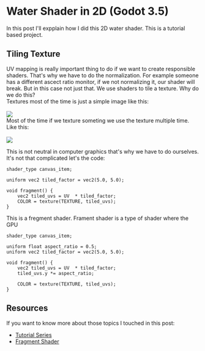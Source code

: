 # Water Shader in 2D (Godot 3.5)
In this post I'll expplain how I did this 2D water shader. This is a tutorial based project.

<h2>Tiling Texture</h2>
UV mapping is really important thing to do if we want to create responsible shaders. That's why we have to do the normalization. For example someone has a different ascect ratio monitor, if we not normalizing it, our shader will break. But in this case not just that. We use shaders to tile a texture. Why do we do this?<br>
Textures most of the time is just a simple image like this:<br><br>
<img src = "https://github.com/martonban/GraphicsDemos/blob/master/Pictures/WaterShader/water_diffuse.png?raw=true"></img>
<br>
Most of the time if we texture someting we use the texture multiple time. Like this:<br><br>
<img src = "https://github.com/martonban/GraphicsDemos/blob/master/Pictures/WaterShader/Tiling%20TextureShow.png?raw=true"></img><br>

This is not neutral in computer graphics that's why we have to do ourselves. It's not that complicated let's the code:

```
shader_type canvas_item;

uniform vec2 tiled_factor = vec2(5.0, 5.0);

void fragment() {
	vec2 tiled_uvs = UV  * tiled_factor;
	COLOR = texture(TEXTURE, tiled_uvs);
}
```
This is a fregment shader. Frament shader is a type of shader where the GPU 



```
shader_type canvas_item;

uniform float aspect_ratio = 0.5;
uniform vec2 tiled_factor = vec2(5.0, 5.0);

void fragment() {
	vec2 tiled_uvs = UV  * tiled_factor;
	tiled_uvs.y *= aspect_ratio;
	
	COLOR = texture(TEXTURE, tiled_uvs);
}
```

<h2>Resources</h2>
If you want to know more about those topics I touched in this post:
<ul>
    <li><a href="https://www.youtube.com/watch?v=xoyk_A0RSpI&list=PLhqJJNjsQ7KHqNMYmTwtsYTeTrqrRP_fP&index=1">Tutorial Series</a></li>
    <li><a href="https://www.khronos.org/opengl/wiki/Fragment_Shader">Fragment Shader</a></li>
	    
</ul>
